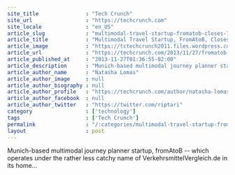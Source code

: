 ```yaml
---
site_title               : "Tech Crunch"
site_url                 : "https://techcrunch.com"
site_locale              : "en_US"
article_slug             : "multimodal-travel-startup-fromatob-closes-7-figure-series-a-to-expand-internationally-go-mobile"
article_title            : "Multimodal Travel Startup, FromAtoB, Closes 7-Figure Series A To Expand Internationally & Go Mobile"
article_image            : "https://tctechcrunch2011.files.wordpress.com/2013/11/screen-shot-2013-11-27-at-09-30-57.png?w=764&h=400&crop=1"
article_url              : "https://techcrunch.com/2013/11/27/fromatob-series-a/"
article_published_at     : "2013-11-27T01:36:55-02:00"
article_description      : "Munich-based multimodal journey planner startup, fromAtoB -- which operates under the rather less catchy name of VerkehrsmittelVergleich.de in its home..."
article_author_name      : "Natasha Lomas"
article_author_image     : null
article_author_biography : null
article_author_profile   : "https://techcrunch.com/author/natasha-lomas/"
article_author_facebook  : null
article_author_twitter   : "https://twitter.com/riptari"
category                 : ['technology']
tags                     : ['Tech Crunch']
permalink                : "/:categories/multimodal-travel-startup-fromatob-closes-7-figure-series-a-to-expand-internationally-go-mobile/"
layout                   : post
---
```


Munich-based multimodal journey planner startup, fromAtoB -- which operates under the rather less catchy name of VerkehrsmittelVergleich.de in its home...
